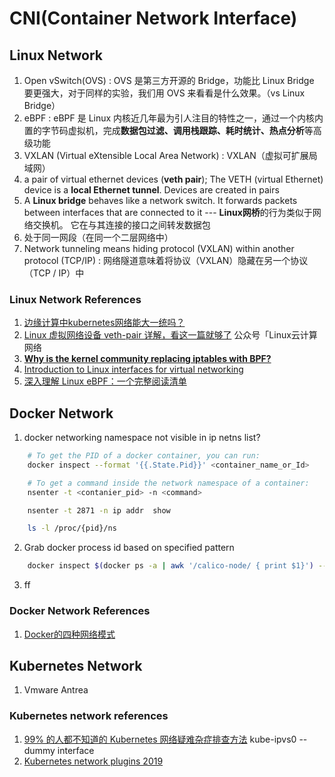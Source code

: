 # CNI(Container Network Interface)

## Linux Network
1. Open vSwitch(OVS) : OVS 是第三方开源的 Bridge，功能比 Linux Bridge 要更强大，对于同样的实验，我们用 OVS 来看看是什么效果。（vs Linux Bridge）
2. eBPF : eBPF 是 Linux 内核近几年最为引人注目的特性之一，通过一个内核内置的字节码虚拟机，完成**数据包过滤、调用栈跟踪、耗时统计、热点分析**等高级功能
3. VXLAN (Virtual eXtensible Local Area Network) : VXLAN（虚拟可扩展局域网）
4. a pair of virtual ethernet devices (**veth pair**); The VETH (virtual Ethernet) device is a **local Ethernet tunnel**. Devices are created in pairs
5. A **Linux bridge** behaves like a network switch. It forwards packets between interfaces that are connected to it --- **Linux网桥**的行为类似于网络交换机。 它在与其连接的接口之间转发数据包
6. 处于同一网段（在同一个二层网络中）
7. Network tunneling means hiding protocol (VXLAN) within another protocol (TCP/IP) : 网络隧道意味着将协议（VXLAN）隐藏在另一个协议（TCP / IP）中


### Linux Network References
1. [边缘计算中kubernetes网络能大一统吗？](https://www.it610.com/article/1280832903722319872.htm)
2. [Linux 虚拟网络设备 veth-pair 详解，看这一篇就够了](https://www.cnblogs.com/bakari/p/10613710.html) 公众号「Linux云计算网络
3. **[Why is the kernel community replacing iptables with BPF?](https://cilium.io/blog/2018/04/17/why-is-the-kernel-community-replacing-iptables/)**
4. [Introduction to Linux interfaces for virtual networking](https://developers.redhat.com/blog/2018/10/22/introduction-to-linux-interfaces-for-virtual-networking/)
5. [深入理解 Linux eBPF：一个完整阅读清单](https://blog.csdn.net/21cnbao/article/details/95585483)


## Docker Network

1. docker networking namespace not visible in ip netns list?
```bash
    # To get the PID of a docker container, you can run:
    docker inspect --format '{{.State.Pid}}' <container_name_or_Id>

    # To get a command inside the network namespace of a container:
    nsenter -t <contanier_pid> -n <command>

    nsenter -t 2871 -n ip addr  show

    ls -l /proc/{pid}/ns
```
2. Grab docker process id based on specified pattern
```bash
    docker inspect $(docker ps -a | awk '/calico-node/ { print $1}') --format '{{ .State.Pid }}'
```
3. ff

### Docker Network References
1. [Docker的四种网络模式](https://blog.csdn.net/huanongying123/article/details/73556634)

## Kubernetes Network

1. Vmware Antrea


### Kubernetes network references
1. [99% 的人都不知道的 Kubernetes 网络疑难杂症排查方法](https://juejin.im/post/5d53a12d518825026b36bf33) kube-ipvs0 --dummy interface
2. [Kubernetes network plugins 2019](https://medium.com/@ahmetensar/kubernetes-network-plugins-abfd7a1d7cac)